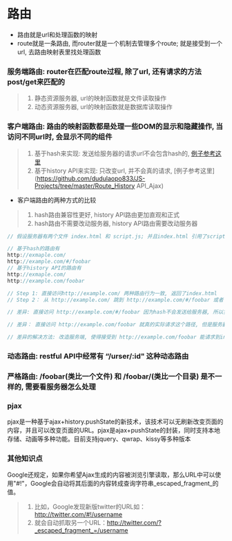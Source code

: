 # 路由
* 路由就是url和处理函数的映射
* route就是一条路由, 而router就是一个机制去管理多个route; 就是接受到一个url, 去路由映射表里找处理函数

### 服务端路由: router在匹配route过程, 除了url, 还有请求的方法post/get来匹配的
> 1. 静态资源服务器, url的映射函数就是文件读取操作
> 2. 动态资源服务器, url的映射函数就是数据库读取操作

### 客户端路由: 路由的映射函数都是处理一些DOM的显示和隐藏操作, 当访问不同url时, 会显示不同的组件
> 1. 基于hash来实现: 发送给服务器的请求url不会包含hash的, [例子参考这里](https://github.com/dudulaopo833/JS-Projects/tree/master/Route_Hash)
> 2. 基于history API来实现: 只改变url, 并不会真的请求, [例子参考这里](https://github.com/dudulaopo833/JS-Projects/tree/master/Route_History API_Ajax)

* 客户端路由的两种方式的比较
> 1. hash路由兼容性更好, history API路由更加直观和正式
> 2. hash路由不需要改动服务器, history API路由需要改动服务器
```js
// 假设服务器有两个文件 index.html 和 script.js; 并且index.html 引用了script.js

// 基于hash的路由有
http://exmaple.com/
http://example.com/#/foobar
// 基于history API的路由有
http://exmaple.com/
http://example.com/foobar

// Step 1: 直接访问http://example.com/ 两种路由行为一致, 返回了index.html
// Step 2： 从 http://example.com/ 跳到 http://example.com/#/foobar 或者 http://example.com/foobar; 因为已经加载了script.js, 所以都能正确处理路由

// 差异: 直接访问 http://example.com/#/foobar 因为hash不会发送给服务器, 所以实际请求 http://example.com, 所以可以正确处理

// 差异： 直接访问 http://example.com/foobar 就真的实际请求这个路径, 但是服务器其实没有这个路径的, 会返回404错误

// 差异的解决方法: 改造服务端, 使得接受到 http://example.com/foobar 能请求到index.html
```

### 动态路由: restful API中经常有 “/urser/:id" 这种动态路由
### 严格路由: /foobar(类比一个文件) 和 /foobar/(类比一个目录) 是不一样的, 需要看服务器怎么处理

### pjax
pjax是一种基于ajax+history.pushState的新技术，该技术可以无刷新改变页面的内容，并且可以改变页面的URL。pjax是ajax+pushState的封装，同时支持本地存储、动画等多种功能。目前支持jquery、qwrap、kissy等多种版本

### 其他知识点
Google还规定，如果你希望Ajax生成的内容被浏览引擎读取，那么URL中可以使用"#!"，Google会自动将其后面的内容转成查询字符串_escaped_fragment_的值。
> 1. 比如，Google发现新版twitter的URL如：http://twitter.com/#!/username
> 2. 就会自动抓取另一个URL：http://twitter.com/?_escaped_fragment_=/username